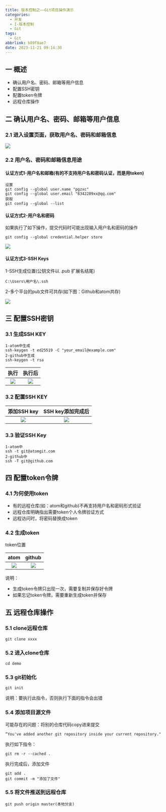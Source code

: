 ```yaml
---
title: 版本控制之——Git项目操作演示
categories:
  - 开发
  - I-版本控制
  - Git
tags:
  - Git
abbrlink: b89f8ae7
date: 2023-11-21 09:14:30
---
```

## 一 概述

* 确认用户名、密码、邮箱等用户信息
* 配置SSH密钥
* 配置token令牌
* 远程仓库操作

<!--more-->

## 二 确认用户名、密码、邮箱等用户信息

### 2.1 进入设置页面，获取用户名、密码和邮箱信息

![][1]

### 2.2 用户名、密码和邮箱信息用途

#### 认证方式1-用户名和邮箱(有的不支持用户名和密码认证，而是用token)

```
设置
git config --global user.name "pgzxc"
git config --global user.email "8342289xx@qq.com"
获取
git config --global --list
```

#### 认证方式2-用户名和密码

如果执行了如下操作，提交代码时可能出现输入用户名和密码的操作

```
git config --global credential.helper store
```

![][2]

#### 认证方式3-SSH Keys

1-SSH生成位置(公钥文件以 .pub 扩展名结尾)

```
C:\Users\用户名\.ssh
```

2-多个平台的pub文件可共存(如下图：Github和atom共存)

![][3]

## 三 配置SSH密钥

### 3.1 生成SSH KEY

```
1-atom中生成
ssh-keygen -t ed25519 -C "your_email@example.com"
2-github中生成
ssh-keygen -t rsa
```

|  执行  | 执行后 |
| :----: | :----: |
| ![][4] | ![][3] |

### 3.2 配置SSH KEY

| 添加SSH key | SSH key添加完成后 |
| :---------: | :---------------: |
|   ![][5]    |      ![][6]       |

### 3.3 验证SSH Key

```
1-atom中
ssh -t git@atomgit.com
2-github中
ssh -T git@github.com
```

## 四 配置token令牌

### 4.1 为何使用token

* 有的远程仓库(如：atom和github)不再支持用户名和密码形式验证
* 远程仓库明确指出需要token个人令牌验证方式
* 远程访问时，将密码替换成token

### 4.2 生成token

token位置

|  atom  | github |
| :----: | :----: |
| ![][7] | ![][8] |

说明：

* 生成token令牌只出现一次，需要复制并保存好令牌
* 如果忘记token令牌，需要重新生成token并保存

## 五 远程仓库操作

### 5.1 clone远程仓库

```
git clone xxxx
```

### 5.2 进入clone仓库

```
cd demo
```

### 5.3 git初始化

```
git init
```

说明：要执行此指令，否则执行下面的指令会出错

### 5.4 添加项目源文件

可能存在的问题：将别的仓库代码copy进来提交

```
“You've added another git repository inside your current repository."
```

执行如下指令：

```
git rm -r --cached .
```

执行完成后，添加文件

```
git add .
git commit -m "添加了文件"
```

### 5.5 将文件推送到远程仓库

```
git push origin master(本地分支)
```




[1]:https://jsd.onmicrosoft.cn/gh/PGzxc/CDN/blog-version-control/git-cmd-user-info.png
[2]:https://jsd.onmicrosoft.cn/gh/PGzxc/CDN/blog-version-control/git-cmd-login-confirm-alert.png
[3]:https://jsd.onmicrosoft.cn/gh/PGzxc/CDN/blog-version-control/git-cmd-ssh-pub.png
[4]:https://jsd.onmicrosoft.cn/gh/PGzxc/CDN/blog-version-control/git-cmd-ssh-key-make.png
[5]:https://jsd.onmicrosoft.cn/gh/PGzxc/CDN/blog-version-control/git-cmd-ssh-key-add.png
[6]:https://jsd.onmicrosoft.cn/gh/PGzxc/CDN/blog-version-control/git-cmd-ssh-key-add-finish.png
[7]:https://jsd.onmicrosoft.cn/gh/PGzxc/CDN/blog-version-control/git-cmd-token-atom.png
[8]:https://jsd.onmicrosoft.cn/gh/PGzxc/CDN/blog-version-control/git-cmd-token-github.png
